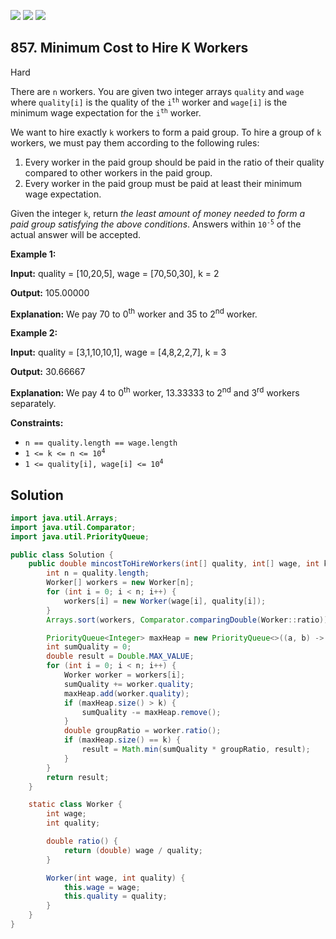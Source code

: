[![](https://img.shields.io/github/stars/javadev/LeetCode-in-Java?label=Stars&style=flat-square)](https://github.com/javadev/LeetCode-in-Java)
[![](https://img.shields.io/github/forks/javadev/LeetCode-in-Java?label=Fork%20me%20on%20GitHub%20&style=flat-square)](https://github.com/javadev/LeetCode-in-Java/fork)
[![](https://img.shields.io/badge/-LeetCode%20in%20Kotlin-blue?style=flat-square)](https://github.com/javadev/LeetCode-in-Kotlin)

## 857\. Minimum Cost to Hire K Workers

Hard

There are `n` workers. You are given two integer arrays `quality` and `wage` where `quality[i]` is the quality of the <code>i<sup>th</sup></code> worker and `wage[i]` is the minimum wage expectation for the <code>i<sup>th</sup></code> worker.

We want to hire exactly `k` workers to form a paid group. To hire a group of `k` workers, we must pay them according to the following rules:

1.  Every worker in the paid group should be paid in the ratio of their quality compared to other workers in the paid group.
2.  Every worker in the paid group must be paid at least their minimum wage expectation.

Given the integer `k`, return _the least amount of money needed to form a paid group satisfying the above conditions_. Answers within <code>10<sup>-5</sup></code> of the actual answer will be accepted.

**Example 1:**

**Input:** quality = [10,20,5], wage = [70,50,30], k = 2

**Output:** 105.00000

**Explanation:** We pay 70 to 0<sup>th</sup> worker and 35 to 2<sup>nd</sup> worker.

**Example 2:**

**Input:** quality = [3,1,10,10,1], wage = [4,8,2,2,7], k = 3

**Output:** 30.66667

**Explanation:** We pay 4 to 0<sup>th</sup> worker, 13.33333 to 2<sup>nd</sup> and 3<sup>rd</sup> workers separately.

**Constraints:**

*   `n == quality.length == wage.length`
*   <code>1 <= k <= n <= 10<sup>4</sup></code>
*   <code>1 <= quality[i], wage[i] <= 10<sup>4</sup></code>

## Solution

```java
import java.util.Arrays;
import java.util.Comparator;
import java.util.PriorityQueue;

public class Solution {
    public double mincostToHireWorkers(int[] quality, int[] wage, int k) {
        int n = quality.length;
        Worker[] workers = new Worker[n];
        for (int i = 0; i < n; i++) {
            workers[i] = new Worker(wage[i], quality[i]);
        }
        Arrays.sort(workers, Comparator.comparingDouble(Worker::ratio));

        PriorityQueue<Integer> maxHeap = new PriorityQueue<>((a, b) -> Integer.compare(b, a));
        int sumQuality = 0;
        double result = Double.MAX_VALUE;
        for (int i = 0; i < n; i++) {
            Worker worker = workers[i];
            sumQuality += worker.quality;
            maxHeap.add(worker.quality);
            if (maxHeap.size() > k) {
                sumQuality -= maxHeap.remove();
            }
            double groupRatio = worker.ratio();
            if (maxHeap.size() == k) {
                result = Math.min(sumQuality * groupRatio, result);
            }
        }
        return result;
    }

    static class Worker {
        int wage;
        int quality;

        double ratio() {
            return (double) wage / quality;
        }

        Worker(int wage, int quality) {
            this.wage = wage;
            this.quality = quality;
        }
    }
}
```